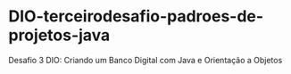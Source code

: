 # DIO-terceirodesafio-padroes-de-projetos-java
Desafio 3 DIO: Criando um Banco Digital com Java e Orientação a Objetos
